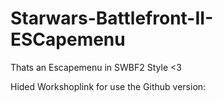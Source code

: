 # Starwars-Battlefront-II-ESCapemenu
Thats an Escapemenu in SWBF2 Style &lt;3

Hided Workshoplink for use the Github version: 

